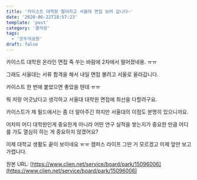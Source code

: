 ```yaml
---
title: '카이스트 대학원 떨어지고 서울대 면접 보러 갑니다~'
date: '2020-06-22T18:57:23'
template: 'post'
category: '클리앙'
tags: 
  - '모두의공원'
draft: false
---
```


카이스트 대학원 온라인 면접 죽 쑤는 바람에 2차에서 떨어졌네용. ㅠㅠ

그래도 서울대는 서류 합격을 해서 내일 면접 볼려고 서울로 올라갑니다.

카이스트 한 번에 붙었으면 좋았을 텐데 ㅠㅠ

뭐 저랑 어긋났다고 생각하고 서울대 대학원 면접에 최선을 다할려구요.

카이스트가 제 필드에서는 좀 더 알아주긴 하지만 서울대의 이점도 분명히 있으니까요.

어차피 어디 대학원인게 중요한게 아니라 어떤 연구 실적을 쌓는지가 중요한 만큼 어디를 가도 열심히 하는 게 중요하지 않겠어요?

이제 대학교 생활도 끝이 보이네요 ㅠㅠ 캠퍼스 라이프 그딴 거 모르겠고 이제 앞만 보고 가렵니다.

원본 URL: [https://www.clien.net/service/board/park/15096006](https://www.clien.net/service/board/park/15096006)